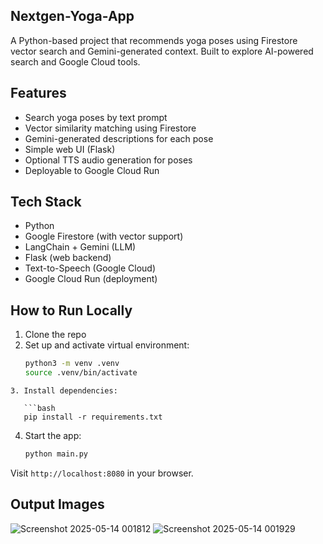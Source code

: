 ## Nextgen-Yoga-App
A Python-based project that recommends yoga poses using Firestore vector search and Gemini-generated context. Built to explore AI-powered search and Google Cloud tools.
## Features

- Search yoga poses by text prompt  
- Vector similarity matching using Firestore  
- Gemini-generated descriptions for each pose  
- Simple web UI (Flask)  
- Optional TTS audio generation for poses  
- Deployable to Google Cloud Run  

## Tech Stack

- Python  
- Google Firestore (with vector support)  
- LangChain + Gemini (LLM)  
- Flask (web backend)  
- Text-to-Speech (Google Cloud)  
- Google Cloud Run (deployment)  

## How to Run Locally

1. Clone the repo  
2. Set up and activate virtual environment:  
   ```bash
   python3 -m venv .venv
   source .venv/bin/activate
```
3. Install dependencies:

   ```bash
   pip install -r requirements.txt
   ```
4. Start the app:

   ```bash
   python main.py
   ```
Visit `http://localhost:8080` in your browser.

## Output Images
![Screenshot 2025-05-14 001812](https://github.com/user-attachments/assets/788ca667-5e13-4640-a3c2-4adc60d10069)
![Screenshot 2025-05-14 001929](https://github.com/user-attachments/assets/7d2cae9b-ec00-4400-bd23-2c2a36711b22)


